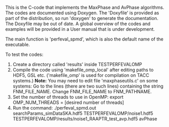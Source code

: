 This is the C-code that implements the MaxPhase and AvPhase algorithms. The codes are documented using Doxygen. The 'Doxyfile' is provided as part of the distribution, so run 'doxygen' to generate the documentation. The Doxyfile may be out of date.
A global overview of the codes and examples will be provided in a User manual that is under development.

The main function is 'perfeval_spmd', which is also the default name of the executable. 

To test the codes:
1. Create a directory called 'results' inside TESTPERFEVALOMP
2. Compile the code using 'makefile_omp_local' after editing paths to HDF5, GSL etc. ('makefile_omp' is used for compilation on TACC systems.) **Note:** You may need to edit file 'maxphaseutils.c' on some systems: Go to the lines (there are two such lines) containing the string FNM_FILE_NAME. Change FNM_FILE_NAME to FNM_PATHNAME.
3. Set the number of threads to use in OpenMP: export OMP_NUM_THREADS = [desired number of threads]
4. Run the command: ./perfeval_spmd.out searchParams_simDataSKA.hdf5 TESTPERFEVALOMP/noise1.hdf5 TESTPERFEVALOMP/results/noise1_RAAPTR_test_avp.hdf5 avPhase
